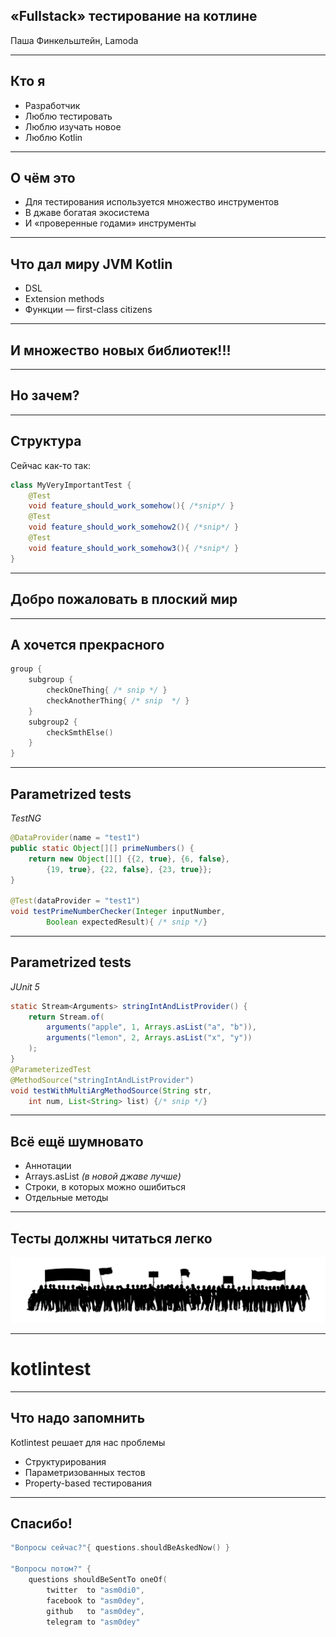 ## «Fullstack» тестирование на котлине

Паша Финкельштейн, Lamoda

---

## Кто я

* Разработчик
* Люблю тестировать
* Люблю изучать новое
* Люблю Kotlin

---

## О чём это

* Для тестирования используется множество инструментов
* В джаве богатая экосистема
* И «проверенные годами» инструменты

---

## Что дал миру JVM Kotlin

* DSL
* Extension methods
* Функции — first-class citizens

---

## И множество новых библиотек!!!

---

## Но зачем?

---

## Структура

Сейчас как-то так:

```java
class MyVeryImportantTest {
    @Test
    void feature_should_work_somehow(){ /*snip*/ }
    @Test
    void feature_should_work_somehow2(){ /*snip*/ }
    @Test
    void feature_should_work_somehow3(){ /*snip*/ }
}
```

---

## Добро пожаловать в плоский мир
<!-- .slide: data-background="/images/world.jpg" -->

---

## А хочется прекрасного

```kotlin
group {
    subgroup {
        checkOneThing{ /* snip */ }
        checkAnotherThing{ /* snip  */ }
    }
    subgroup2 {
        checkSmthElse()
    }   
}
```

---

## Parametrized tests

*TestNG*

```java
@DataProvider(name = "test1")
public static Object[][] primeNumbers() {
    return new Object[][] {{2, true}, {6, false}, 
        {19, true}, {22, false}, {23, true}};
}

@Test(dataProvider = "test1") 
void testPrimeNumberChecker(Integer inputNumber, 
        Boolean expectedResult){ /* snip */}
```

---

## Parametrized tests

*JUnit 5*

```java
static Stream<Arguments> stringIntAndListProvider() {
    return Stream.of(
        arguments("apple", 1, Arrays.asList("a", "b")),
        arguments("lemon", 2, Arrays.asList("x", "y"))
    );
} 
@ParameterizedTest
@MethodSource("stringIntAndListProvider")
void testWithMultiArgMethodSource(String str, 
    int num, List<String> list) {/* snip */}
```

---

## Всё ещё шумновато

* Аннотации
* Arrays.asList *(в новой джаве лучше)*
* Строки, в которых можно ошибиться
* Отдельные методы

---

## Тесты должны читаться легко 

![](/images/crowd.svg) <!-- .element: class="noborder" style="filter: invert(94%)" -->

---

# kotlintest

---

## Что надо запомнить

Kotlintest решает для нас проблемы

- Структурирования
- Параметризованных тестов
- Property-based тестирования

---

## Спасибо!

```kotlin
"Вопросы сейчас?"{ questions.shouldBeAskedNow() }   

"Вопросы потом?" {
    questions shouldBeSentTo oneOf(
        twitter  to "asm0di0",
        facebook to "asm0dey",
        github   to "asm0dey",
        telegram to "asm0dey"
```